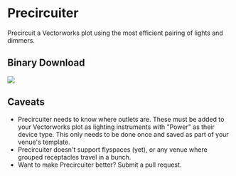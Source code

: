 # Precircuiter
Precircuit a Vectorworks plot using the most efficient pairing of lights and dimmers.

## Binary Download
[<img src="http://harryshamansky.com/precircuiter/appstore.svg">](https://itunes.apple.com/us/app/precircuiter/id1041643812?ls=1&mt=12)

## Caveats
- Precircuiter needs to know where outlets are. These must be added to your Vectorworks plot as lighting instruments with "Power" as their device type. This only needs to be done once and saved as part of your venue's template.
- Precircuiter doesn't support flyspaces (yet), or any venue where grouped receptacles travel in a bunch.
- Want to make Precircuiter better? Submit a pull request.
